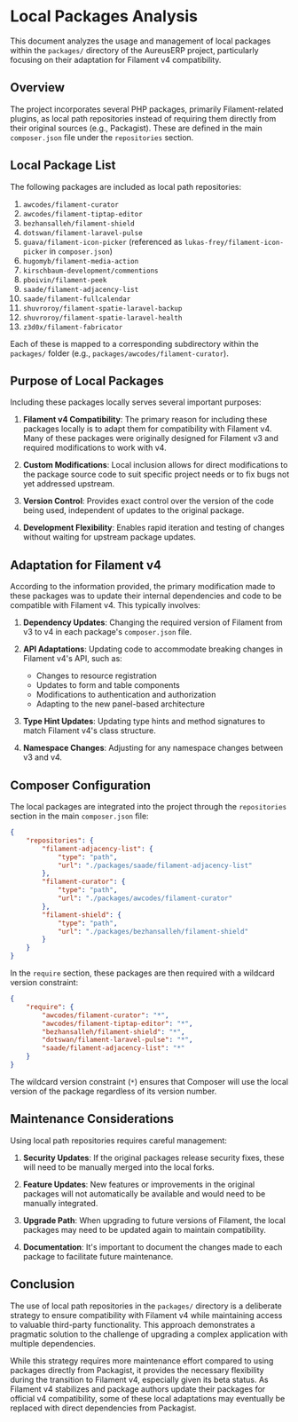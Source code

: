 # Local Packages Analysis

This document analyzes the usage and management of local packages within the `packages/` directory of the AureusERP project, particularly focusing on their adaptation for Filament v4 compatibility.

## Overview

The project incorporates several PHP packages, primarily Filament-related plugins, as local path repositories instead of requiring them directly from their original sources (e.g., Packagist). These are defined in the main `composer.json` file under the `repositories` section.

## Local Package List

The following packages are included as local path repositories:

1. `awcodes/filament-curator`
2. `awcodes/filament-tiptap-editor`
3. `bezhansalleh/filament-shield`
4. `dotswan/filament-laravel-pulse`
5. `guava/filament-icon-picker` (referenced as `lukas-frey/filament-icon-picker` in `composer.json`)
6. `hugomyb/filament-media-action`
7. `kirschbaum-development/commentions`
8. `pboivin/filament-peek`
9. `saade/filament-adjacency-list`
10. `saade/filament-fullcalendar`
11. `shuvroroy/filament-spatie-laravel-backup`
12. `shuvroroy/filament-spatie-laravel-health`
13. `z3d0x/filament-fabricator`

Each of these is mapped to a corresponding subdirectory within the `packages/` folder (e.g., `packages/awcodes/filament-curator`).

## Purpose of Local Packages

Including these packages locally serves several important purposes:

1. **Filament v4 Compatibility**: The primary reason for including these packages locally is to adapt them for compatibility with Filament v4. Many of these packages were originally designed for Filament v3 and required modifications to work with v4.

2. **Custom Modifications**: Local inclusion allows for direct modifications to the package source code to suit specific project needs or to fix bugs not yet addressed upstream.

3. **Version Control**: Provides exact control over the version of the code being used, independent of updates to the original package.

4. **Development Flexibility**: Enables rapid iteration and testing of changes without waiting for upstream package updates.

## Adaptation for Filament v4

According to the information provided, the primary modification made to these packages was to update their internal dependencies and code to be compatible with Filament v4. This typically involves:

1. **Dependency Updates**: Changing the required version of Filament from v3 to v4 in each package's `composer.json` file.

2. **API Adaptations**: Updating code to accommodate breaking changes in Filament v4's API, such as:
   - Changes to resource registration
   - Updates to form and table components
   - Modifications to authentication and authorization
   - Adapting to the new panel-based architecture

3. **Type Hint Updates**: Updating type hints and method signatures to match Filament v4's class structure.

4. **Namespace Changes**: Adjusting for any namespace changes between v3 and v4.

## Composer Configuration

The local packages are integrated into the project through the `repositories` section in the main `composer.json` file:

```json
{
    "repositories": {
        "filament-adjacency-list": {
            "type": "path",
            "url": "./packages/saade/filament-adjacency-list"
        },
        "filament-curator": {
            "type": "path",
            "url": "./packages/awcodes/filament-curator"
        },
        "filament-shield": {
            "type": "path",
            "url": "./packages/bezhansalleh/filament-shield"
        }
    }
}
```

In the `require` section, these packages are then required with a wildcard version constraint:

```json
{
    "require": {
        "awcodes/filament-curator": "*",
        "awcodes/filament-tiptap-editor": "*",
        "bezhansalleh/filament-shield": "*",
        "dotswan/filament-laravel-pulse": "*",
        "saade/filament-adjacency-list": "*"
    }
}
```

The wildcard version constraint (`*`) ensures that Composer will use the local version of the package regardless of its version number.

## Maintenance Considerations

Using local path repositories requires careful management:

1. **Security Updates**: If the original packages release security fixes, these will need to be manually merged into the local forks.

2. **Feature Updates**: New features or improvements in the original packages will not automatically be available and would need to be manually integrated.

3. **Upgrade Path**: When upgrading to future versions of Filament, the local packages may need to be updated again to maintain compatibility.

4. **Documentation**: It's important to document the changes made to each package to facilitate future maintenance.

## Conclusion

The use of local path repositories in the `packages/` directory is a deliberate strategy to ensure compatibility with Filament v4 while maintaining access to valuable third-party functionality. This approach demonstrates a pragmatic solution to the challenge of upgrading a complex application with multiple dependencies.

While this strategy requires more maintenance effort compared to using packages directly from Packagist, it provides the necessary flexibility during the transition to Filament v4, especially given its beta status. As Filament v4 stabilizes and package authors update their packages for official v4 compatibility, some of these local adaptations may eventually be replaced with direct dependencies from Packagist.
